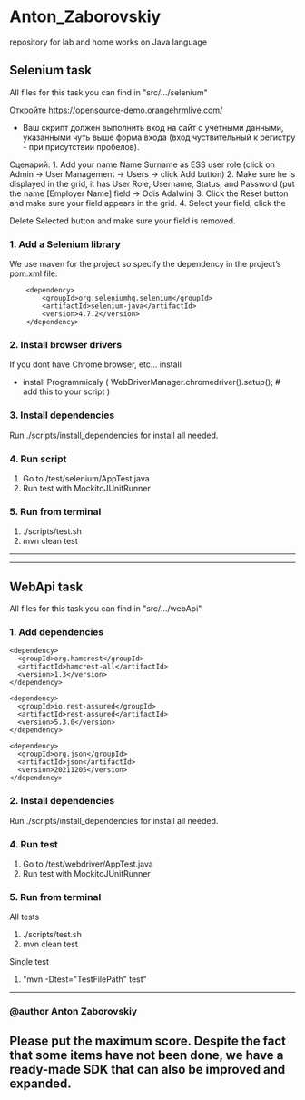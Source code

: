 # Anton_Zaborovskiy
repository for lab and home works on Java language

## Selenium task

All files for this task you can find in "src/.../selenium"

 Откройте https://opensource-demo.orangehrmlive.com/
- Ваш скрипт должен выполнить вход на сайт с учетными данными, указанными чуть выше
форма входа (вход чуствительный к регистру - при присутствии пробелов).


Сценарий:
1. Add your name Name Surname as ESS user role (click on Admin -> User Management -> Users -> click Add button)
2. Make sure he is displayed in the grid, it has User Role, Username, Status, and Password (put the name [Employer Name] field -> Odis  Adalwin)
3. Click the Reset button and make sure your field appears in the grid.
4. Select your field, click the 

Delete Selected button and make sure your field is removed.

### 1. Add a Selenium library

We use maven for the project so specify the dependency in the project’s pom.xml file:

        <dependency>
            <groupId>org.seleniumhq.selenium</groupId>
            <artifactId>selenium-java</artifactId>
            <version>4.7.2</version>
        </dependency>

### 2. Install browser drivers

If you dont have Chrome browser, etc... install
- install Programmicaly 
 (
    WebDriverManager.chromedriver().setup(); # add this to your script
 )

### 3. Install dependencies

Run ./scripts/install_dependencies for install all needed.

### 4. Run script

 1. Go to  /test/selenium/AppTest.java
 2. Run test with MockitoJUnitRunner

### 5. Run from terminal

1. ./scripts/test.sh
2. mvn clean test

_________________
_____________
## WebApi task

All files for this task you can find in "src/.../webApi"

### 1. Add dependencies

    <dependency>
      <groupId>org.hamcrest</groupId>
      <artifactId>hamcrest-all</artifactId>
      <version>1.3</version>
    </dependency>

    <dependency>
      <groupId>io.rest-assured</groupId>
      <artifactId>rest-assured</artifactId>
      <version>5.3.0</version>
    </dependency>

    <dependency>
      <groupId>org.json</groupId>
      <artifactId>json</artifactId>
      <version>20211205</version>
    </dependency>

### 2. Install dependencies

Run ./scripts/install_dependencies for install all needed.

### 4. Run test

 1. Go to  /test/webdriver/AppTest.java
 2. Run test with MockitoJUnitRunner

### 5. Run from terminal

All tests
1. ./scripts/test.sh
2. mvn clean test

Single test

1. "mvn -Dtest="TestFilePath" test"

_____________________________

### @author Anton Zaborovskiy

## Please put the maximum score. Despite the fact that some items have not been done, we have a ready-made SDK that can also be improved and expanded.